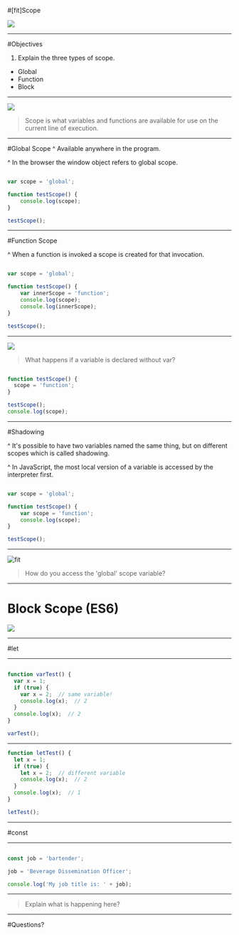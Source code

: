 #[fit]Scope

![](img/scope.jpg)

---

#Objectives

1. Explain the three types of scope.
  - Global
  - Function
  - Block

---

![](img/code.jpg)

> Scope is what variables and functions are available for use on the current line of execution.

---

#Global Scope
^ Available anywhere in the program.

^ In the browser the window object refers to global scope.

```javascript

var scope = 'global';

function testScope() {
	console.log(scope);
}

testScope();

```

---

#Function Scope

^ When a function is invoked a scope is created for that invocation.

```javascript

var scope = 'global';

function testScope() {
	var innerScope = 'function';
	console.log(scope);
	console.log(innerScope);
}

testScope();

```

---

![](img/question.jpg)

> What happens if a variable is declared without var?

```javascript

function testScope() {
  scope = 'function';
}

testScope();
console.log(scope);

```
---

#Shadowing

^ It's possible to have two variables named the same thing, but on different scopes which is called shadowing.

^ In JavaScript, the most local version of a variable is accessed by the interpreter first.

```javascript

var scope = 'global';

function testScope() {
	var scope = 'function';
	console.log(scope);
}

testScope();

```

---

![fit](img/shrug.png)


> How do you access the 'global' scope variable?

---
# Block Scope (ES6)

![](img/block.jpg)

---

#let

---

```javascript

function varTest() {
  var x = 1;
  if (true) {
    var x = 2;  // same variable!
    console.log(x);  // 2
  }
  console.log(x);  // 2
}

varTest();

```

---

```javascript
function letTest() {
  let x = 1;
  if (true) {
    let x = 2;  // different variable
    console.log(x);  // 2
  }
  console.log(x);  // 1
}

letTest();

```

---

#const

---

```javascript

const job = 'bartender';

job = 'Beverage Dissemination Officer';

console.log('My job title is: ' + job);

```

---

>Explain what is happening here?

---

#Questions?
